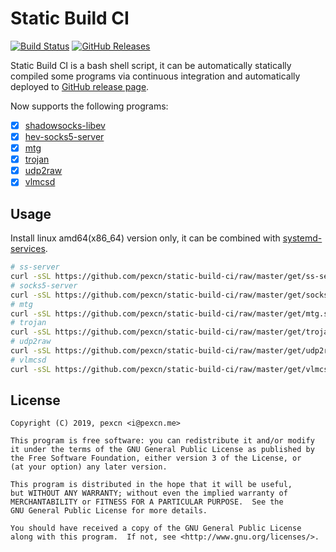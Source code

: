 # Static Build CI

[![Build Status](https://travis-ci.org/pexcn/static-build-ci.svg?branch=master)](https://travis-ci.org/pexcn/static-build-ci)
[![GitHub Releases](https://img.shields.io/github/downloads/pexcn/static-build-ci/total.svg)](https://github.com/pexcn/static-build-ci/releases)

Static Build CI is a bash shell script, it can be automatically statically compiled some programs via continuous integration and automatically deployed to [GitHub release page](https://github.com/pexcn/static-build-ci/releases).  

Now supports the following programs:

- [x] [shadowsocks-libev](https://github.com/shadowsocks/shadowsocks-libev)
- [x] [hev-socks5-server](https://github.com/heiher/hev-socks5-server)
- [x] [mtg](https://github.com/9seconds/mtg)
- [x] [trojan](https://github.com/trojan-gfw/trojan)
- [x] [udp2raw](https://github.com/wangyu-/udp2raw-tunnel)
- [x] [vlmcsd](https://github.com/Wind4/vlmcsd)

## Usage

Install linux amd64(x86_64) version only, it can be combined with [systemd-services](https://github.com/pexcn/systemd-services).

```bash
# ss-server
curl -sSL https://github.com/pexcn/static-build-ci/raw/master/get/ss-server.sh | bash
# socks5-server
curl -sSL https://github.com/pexcn/static-build-ci/raw/master/get/socks5-server.sh | bash
# mtg
curl -sSL https://github.com/pexcn/static-build-ci/raw/master/get/mtg.sh | bash
# trojan
curl -sSL https://github.com/pexcn/static-build-ci/raw/master/get/trojan.sh | bash
# udp2raw
curl -sSL https://github.com/pexcn/static-build-ci/raw/master/get/udp2raw.sh | bash
# vlmcsd
curl -sSL https://github.com/pexcn/static-build-ci/raw/master/get/vlmcsd.sh | bash
```

## License

```
Copyright (C) 2019, pexcn <i@pexcn.me>

This program is free software: you can redistribute it and/or modify
it under the terms of the GNU General Public License as published by
the Free Software Foundation, either version 3 of the License, or
(at your option) any later version.

This program is distributed in the hope that it will be useful,
but WITHOUT ANY WARRANTY; without even the implied warranty of
MERCHANTABILITY or FITNESS FOR A PARTICULAR PURPOSE.  See the
GNU General Public License for more details.

You should have received a copy of the GNU General Public License
along with this program.  If not, see <http://www.gnu.org/licenses/>.
```
